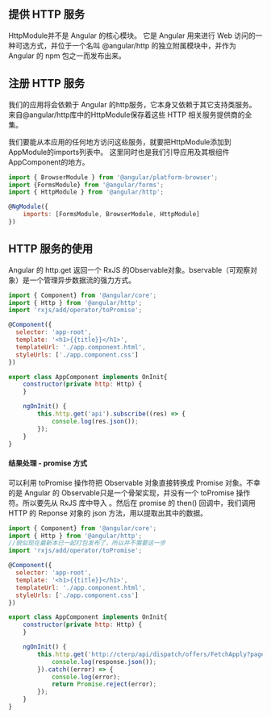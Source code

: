 ## 提供 HTTP 服务
HttpModule并不是 Angular 的核心模块。 它是 Angular 用来进行 Web 访问的一种可选方式，并位于一个名叫 @angular/http 的独立附属模块中，并作为 Angular 的 npm 包之一而发布出来。

## 注册 HTTP 服务
我们的应用将会依赖于 Angular 的http服务，它本身又依赖于其它支持类服务。 来自@angular/http库中的HttpModule保存着这些 HTTP 相关服务提供商的全集。

我们要能从本应用的任何地方访问这些服务，就要把HttpModule添加到AppModule的imports列表中。 这里同时也是我们引导应用及其根组件AppComponent的地方。
```javascript
import { BrowserModule } from '@angular/platform-browser';
import {FormsModule} from '@angular/forms';
import { HttpModule } from '@angular/http';

@NgModule({
    imports: [FormsModule, BrowserModule, HttpModule]
})
```

## HTTP 服务的使用
Angular 的 http.get 返回一个 RxJS 的Observable对象。bservable（可观察对象）是一个管理异步数据流的强力方式。
```javascript
import { Component} from '@angular/core';
import { Http } from '@angular/http';
import 'rxjs/add/operator/toPromise';

@Component({
  selector: 'app-root',
  template: '<h1>{{title}}</h1>',
  templateUrl: './app.component.html',
  styleUrls: ['./app.component.css']
})

export class AppComponent implements OnInit{
    constructor(private http: Http) {
    } 

    ngOnInit() {
        this.http.get('api').subscribe((res) => {
            console.log(res.json());
        });
    }     
}

```

#### 结果处理 - promise 方式
可以利用 toPromise 操作符把 Observable 对象直接转换成 Promise 对象。不幸的是 Angular 的 Observable只是一个骨架实现，并没有一个 toPromise 操作符。所以要先从 RxJS 库中导入 。然后在 promise 的 then() 回调中，我们调用 HTTP 的 Reponse 对象的 json 方法，用以提取出其中的数据。
```javascript
import { Component} from '@angular/core';
import { Http } from '@angular/http';
//貌似现在最新本已一起打包发布了，所以并不需要这一步
import 'rxjs/add/operator/toPromise';

@Component({
  selector: 'app-root',
  template: '<h1>{{title}}</h1>',
  templateUrl: './app.component.html',
  styleUrls: ['./app.component.css']
})

export class AppComponent implements OnInit{
    constructor(private http: Http) {
    } 

    ngOnInit() {
        this.http.get('http://cterp/api/dispatch/offers/FetchApply?pageindex=1&pagesize=10').toPromise().then(response => {
            console.log(response.json());
        }).catch((error) => {
            console.log(error);
            return Promise.reject(error);
        });    
    }       
}
```